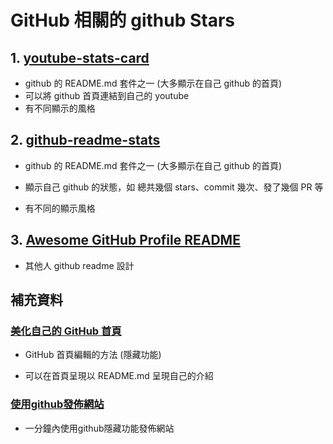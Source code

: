 # GitHub 相關的 github Stars

## 1. [youtube-stats-card](https://github.com/dhyeythumar/youtube-stats-card)

- github 的 README.md 套件之一 (大多顯示在自己 github 的首頁)
- 可以將 github 首頁連結到自己的 youtube 
- 有不同顯示的風格



## 2. [github-readme-stats](https://github.com/anuraghazra/github-readme-stats)

- github 的 README.md 套件之一 (大多顯示在自己 github 的首頁)

- 顯示自己 github 的狀態，如 總共幾個 stars、commit 幾次、發了幾個 PR 等

- 有不同的顯示風格


## 3. [Awesome GitHub Profile README](https://github.com/abhisheknaiidu/awesome-github-profile-readme#code-mode-)

- 其他人 github readme 設計




## 補充資料

### [美化自己的 GitHub 首頁](https://hsiangfeng.github.io/other/20210102/1186303391/)

- GitHub 首頁編輯的方法 (隱藏功能)

- 可以在首頁呈現以 README.md 呈現自己的介紹

  

### [使用github發佈網站](https://www.youtube.com/watch?v=VcT2eYXJozs)

- 一分鐘內使用github隱藏功能發佈網站

